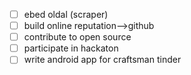 - [ ] ebed oldal (scraper)
- [ ] build online reputation-->github
- [ ] contribute to open source
- [ ] participate in hackaton
- [ ] write android app for craftsman tinder
